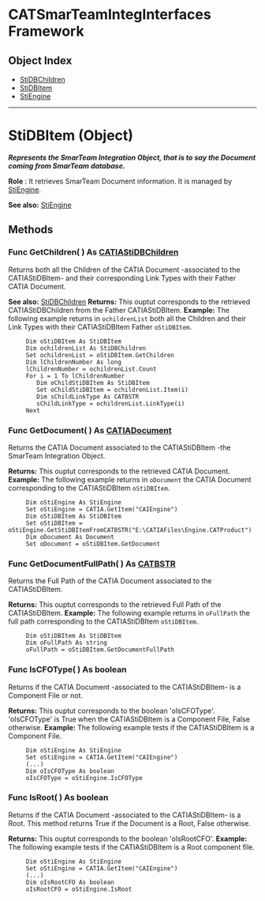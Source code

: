 # CATSmarTeamIntegInterfaces Framework

## Object Index

  * [StiDBChildren](CATSmarTeamIntegInterfaces/interface_StiDBChildren_34351.md)
  * [StiDBItem](CATSmarTeamIntegInterfaces/interface_StiDBItem_16075.md)
  * [StiEngine](CATSmarTeamIntegInterfaces/interface_StiEngine_17314.md)

---

# StiDBItem (Object)

**_Represents the SmarTeam Integration Object, that is to say the Document coming from SmarTeam database._**

**Role** : It retrieves SmarTeam Document information. It is managed by [StiEngine](../CATSmarTeamIntegInterfaces/interface_StiEngine_17314.md).

**See also:**      [StiEngine](../CATSmarTeamIntegInterfaces/interface_StiEngine_17314.md)

## Methods

### Func **GetChildren**( ) As [CATIAStiDBChildren](../CATSmarTeamIntegInterfaces/interface_StiDBChildren_34351.md)

   Returns both all the Children of the CATIA Document -associated to the CATIAStiDBItem- and their corresponding Link Types with their Father CATIA Document.

**See also:**      [StiDBChildren](../CATSmarTeamIntegInterfaces/interface_StiDBChildren_34351.md) **Returns:**      This ouptut corresponds to the retrieved CATIAStiDBChildren from the Father CATIAStiDBItem.  **Example:**      The following example returns in `ochildrenList` both all the Children and their Link Types with their CATIAStiDBItem Father `oStiDBItem`.

```VBScript
     Dim oStiDBItem As StiDBItem
     Dim ochildrenList As StiDBChildren
     Set ochildrenList = oStiDBItem.GetChildren
     Dim lChildrenNumber As long
     lChildrenNumber = ochildrenList.Count
     For i = 1 To lChildrenNumber
        Dim oChildStiDBItem As StiDBItem
        Set oChildStiDBItem = ochildrenList.Item(i)
        Dim sChildLinkType As CATBSTR
        sChildLinkType = ochildrenList.LinkType(i)
     Next

```

### Func **GetDocument**( ) As [CATIADocument](../InfInterfaces/interface_Document_14456.md)

   Returns the CATIA Document associated to the CATIAStiDBItem -the SmarTeam Integration Object.

**Returns:**      This ouptut corresponds to the retrieved CATIA Document.  **Example:**      The following example returns in `oDocument` the CATIA Document corresponding to the CATIAStiDBItem `oStiDBItem`.

```VBScript
     Dim oStiEngine As StiEngine
     Set oStiEngine = CATIA.GetItem("CAIEngine")
     Dim oStiDBItem As StiDBItem
     Set oStiDBItem = oStiEngine.GetStiDBItemFromCATBSTR("E:\CATIAFiles\Engine.CATProduct")
     Dim oDocument As Document
     Set oDocument = oStiDBItem.GetDocument

```

### Func **GetDocumentFullPath**( ) As [CATBSTR](../System/typedef_CATBSTR_8129.md)

   Returns the Full Path of the CATIA Document associated to the CATIAStiDBItem.

**Returns:**      This ouptut corresponds to the retrieved Full Path of the CATIAStiDBItem.  **Example:**      The following example returns in `oFullPath` the full path corresponding to the CATIAStiDBItem `oStiDBItem`.

```VBScript
     Dim oStiDBItem As StiDBItem
     Dim oFullPath As string
     oFullPath = oStiDBItem.GetDocumentFullPath

```

### Func **IsCFOType**( ) As boolean

   Returns if the CATIA Document -associated to the CATIAStiDBItem- is a Component File or not.

**Returns:**      This ouptut corresponds to the boolean 'oIsCFOType'. 'oIsCFOType' is True when the CATIAStiDBItem is a Component File, False otherwise.  **Example:**      The following example tests if the CATIAStiDBItem is a Component File.

```VBScript
     Dim oStiEngine As StiEngine
     Set oStiEngine = CATIA.GetItem("CAIEngine")
     (...)
     Dim oIsCFOType As boolean
     oIsCFOType = oStiEngine.IsCFOType

```

### Func **IsRoot**( ) As boolean

   Returns if the CATIA Document -associated to the CATIAStiDBItem- is a Root. This method returns True if the Document is a Root, False otherwise.

**Returns:**      This ouptut corresponds to the boolean 'oIsRootCFO'.  **Example:**      The following example tests if the CATIAStiDBItem is a Root component file.

```VBScript
     Dim oStiEngine As StiEngine
     Set oStiEngine = CATIA.GetItem("CAIEngine")
     (...)
     Dim oIsRootCFO As boolean
     oIsRootCFO = oStiEngine.IsRoot

```